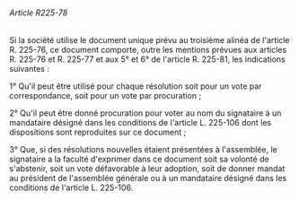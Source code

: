 ###### Article R225-78

Si la société utilise le document unique prévu au troisième alinéa de l'article R. 225-76, ce document comporte, outre les mentions prévues aux articles R. 225-76 et R. 225-77 et aux 5° et 6° de l'article R. 225-81, les indications suivantes :

1° Qu'il peut être utilisé pour chaque résolution soit pour un vote par correspondance, soit pour un vote par procuration ;

2° Qu'il peut être donné procuration pour voter au nom du signataire à un mandataire désigné dans les conditions de l'article L. 225-106 dont les dispositions sont reproduites sur ce document ;

3° Que, si des résolutions nouvelles étaient présentées à l'assemblée, le signataire a la faculté d'exprimer dans ce document soit sa volonté de s'abstenir, soit un vote défavorable à leur adoption, soit de donner mandat au président de l'assemblée générale ou à un mandataire désigné dans les conditions de l'article L. 225-106.

